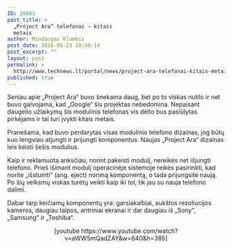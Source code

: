 ```yaml
---
ID: 20803
post_title: >
  „Project Ara“ telefonai – kitais
  metais
author: Mindaugas Klumbis
post_date: 2016-05-23 10:50:14
post_excerpt: ""
layout: post
permalink: >
  http://www.technews.lt/portal/news/project-ara-telefonai-kitais-metais/
published: true
---
```

Seniau apie „Project Ara“ buvo šnekama daug, bet po to viskas nutilo ir net buvo galvojama, kad „Google“ šis projektas nebedomina. Nepaisant daugelio užlaikymų šis modulinis telefonas vis dėlto bus pasiūlytas pirkėjams ir tai turi įvykti kitais metais.

Pranešama, kad buvo perdarytas visas modulinio telefono dizainas, jog būtų kuo lengviau atjungti ir prijungti komponentus. Naujas „Project Ara“ dizainas leis keisti šešis modulius.

Kaip ir reklamuota anksčiau, norint pakeisti modulį, nereikės net išjungti telefono. Prieš išimant modulį operacinėje sistemoje reikės pasirinkti, kad norite „išstumti“ (ang. eject) norimą komponentą, o tada prijungsite naują. Po šių veiksmų viskas turėtų veikti kaip iki tol, tik jau su nauja telefono dalimi.

Dabar tarp keičiamų komponentų yra: garsiakalbiai, aukštos rezoliucijos kameros, daugiau talpos, antriniai ekranai ir dar daugiau iš „Sony“, „Samsung“ ir „Toshiba“.
<p style="text-align: center;">[youtube https://www.youtube.com/watch?v=aWW5mQadZAY&amp;w=640&amp;h=385]</p>